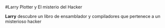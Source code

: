 #Larry Plotter y El misterio del Hacker

**Larry** descubre un libro de ensamblador y compiladores
que pertenece a un misterioso hacker
